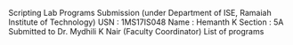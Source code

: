 Scripting Lab Programs Submission
(under Department of ISE, Ramaiah Institute of Technology)
USN : 1MS17IS048
Name : Hemanth K
Section : 5A
Submitted to Dr. Mydhili K Nair (Faculty Coordinator)
List of programs
